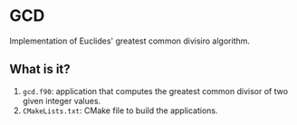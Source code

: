 # GCD

Implementation of Euclides' greatest common divisiro algorithm.


## What is it?

1. `gcd.f90`: application that computes the greatest common divisor of two
   given integer values.
1. `CMakeLists.txt`: CMake file to build the applications.
